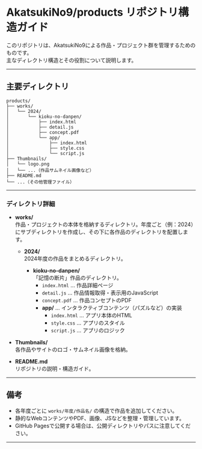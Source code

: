 # AkatsukiNo9/products リポジトリ構造ガイド

このリポジトリは、AkatsukiNo9による作品・プロジェクト群を管理するためのものです。  
主なディレクトリ構造とその役割について説明します。

---

## 主要ディレクトリ

```
products/
├── works/
│   └── 2024/
│       └── kioku-no-danpen/
│           ├── index.html
│           ├── detail.js
│           ├── concept.pdf
│           └── app/
│               ├── index.html
│               ├── style.css
│               └── script.js
├── Thumbnails/
│   └── logo.png
│   └── ...（作品サムネイル画像など）
├── README.md
└── ...（その他管理ファイル）
```

---

### ディレクトリ詳細

- **works/**  
  作品・プロジェクトの本体を格納するディレクトリ。年度ごと（例：2024）にサブディレクトリを作成し、その下に各作品のディレクトリを配置します。

  - **2024/**  
    2024年度の作品をまとめるディレクトリ。

    - **kioku-no-danpen/**  
      「記憶の断片」作品のディレクトリ。  
      - `index.html` … 作品詳細ページ  
      - `detail.js` … 作品情報取得・表示用のJavaScript  
      - `concept.pdf` … 作品コンセプトのPDF  
      - **app/** … インタラクティブコンテンツ（パズルなど）の実装
        - `index.html` … アプリ本体のHTML
        - `style.css` … アプリのスタイル
        - `script.js` … アプリのロジック

- **Thumbnails/**  
  各作品やサイトのロゴ・サムネイル画像を格納。

- **README.md**  
  リポジトリの説明・構造ガイド。

---

## 備考

- 各年度ごとに `works/年度/作品名/` の構造で作品を追加してください。
- 静的なWebコンテンツやPDF、画像、JSなどを整理・管理しています。
- GitHub Pagesで公開する場合は、公開ディレクトリやパスに注意してください。

---
